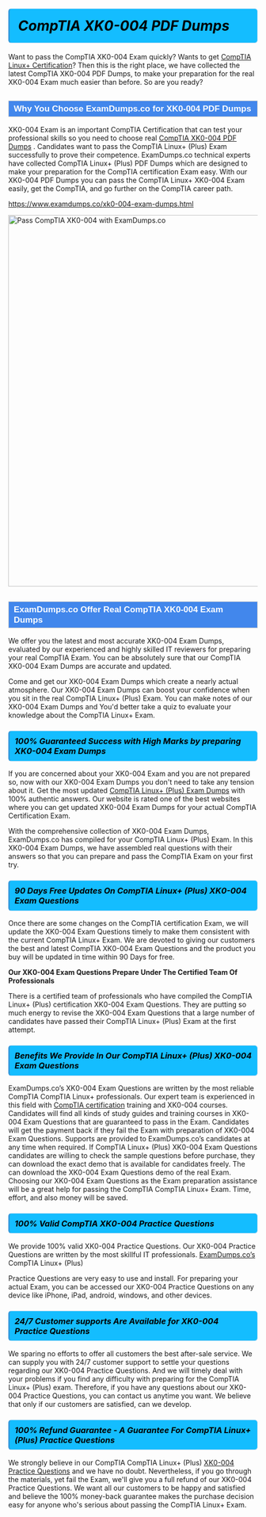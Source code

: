 <h1>                <strong><span style="display: block; color: #000000; background: #14BDFF; border: 0.5px solid #AED6F1; border-left: 3px solid #3498DB; padding: .6em; border-radius: 6px;">                     <em>CompTIA XK0-004 <span class="exam_variation">PDF Dumps</span> </em>                </span></strong>            </h1>                        <p>Want to pass the CompTIA XK0-004 Exam quickly? Wants to get <a href="https://www.examdumps.co/comptia-linux-exam-dumps.html">CompTIA Linux+ Certification</a>?  Then this is the right place, we have collected the             latest CompTIA XK0-004 <span class="exam_variation">PDF Dumps</span>, to make your preparation for the real XK0-004 Exam much easier than before. So are you ready?</p>                        <h2 style="background: #4287ec; border: 1px solid #cccccc; padding: 5px 10px;">                <span style="color: #ffffff;">                    <span style="font-size: 11pt;">                        <span style="line-height: normal;">                            <span style="font-family: Calibri,sans-serif;">                                <strong>                                    <span style="font-size: 13.0pt;">Why You Choose ExamDumps.co for XK0-004 <span class="exam_variation">PDF Dumps</span></span>                                </strong>                            </span>                        </span>                    </span>                </span>            </h2>                        <p>XK0-004 Exam is an important CompTIA Certification that can test your professional skills so you need to choose real <a href="https://www.examdumps.co/xk0-004-exam-dumps.html">CompTIA XK0-004 <span class="exam_variation">PDF Dumps</span></a> .             Candidates want to pass the CompTIA Linux+ (Plus) Exam successfully to prove their competence. ExamDumps.co technical experts             have collected CompTIA Linux+ (Plus) <span class="exam_variation">PDF Dumps</span> which are designed to make your preparation for the CompTIA certification Exam easy. With our             XK0-004 <span class="exam_variation">PDF Dumps</span> you can pass the CompTIA Linux+ XK0-004 Exam easily, get the CompTIA, and go further on the CompTIA career path.</p>                        <p><a href="https://www.examdumps.co/xk0-004-exam-dumps.html">https://www.examdumps.co/xk0-004-exam-dumps.html</a></p>                        <p><a href="https://www.examdumps.co/"><img src="https://www.examdumps.co//images/banners/big-sale-20-percent-discount-offer-examdumps.jpg" class="postImage" alt="Pass CompTIA XK0-004 with ExamDumps.co" width="750"></a></p>                            <h2 style="background: #4287ec; border: 1px solid #cccccc; padding: 5px 10px;">                <span style="color: #ffffff;">                    <span style="font-size: 11pt;">                        <span style="line-height: normal;">                            <span style="font-family: Calibri,sans-serif;">                                <strong>                                    <span style="font-size: 13.0pt;">ExamDumps.co Offer Real CompTIA XK0-004 <span class="exam_variation2">Exam Dumps</span></span>                                </strong>                            </span>                        </span>                    </span>                </span>            </h2>                        <p>We offer you the latest and most accurate XK0-004 <span class="exam_variation2">Exam Dumps</span>, evaluated by our experienced and highly skilled IT reviewers for preparing your             real CompTIA Exam. You can be absolutely sure that our CompTIA XK0-004 <span class="exam_variation2">Exam Dumps</span> are accurate and updated.</p>                        <p>Come and get our XK0-004 <span class="exam_variation2">Exam Dumps</span> which create a nearly actual atmosphere. Our XK0-004 <span class="exam_variation2">Exam Dumps</span> can boost your confidence when you sit             in the real CompTIA Linux+ (Plus) Exam. You can make notes of our XK0-004 <span class="exam_variation2">Exam Dumps</span> and You'd better take a quiz to evaluate             your knowledge about the CompTIA Linux+ Exam.</p>                        <h3>                <strong>                    <span style="display: block; color: #000000; background: #14BDFF; border: 0.5px solid #AED6F1; border-left: 3px solid #3498DB; padding: .6em; border-radius: 6px;">                        <em>100% Guaranteed Success with High Marks by preparing XK0-004 <span class="exam_variation2">Exam Dumps</span></em>                    </span>                </strong>            </h3>                        <p>If you are concerned about your XK0-004 Exam and you are not prepared so, now with our XK0-004 <span class="exam_variation2">Exam Dumps</span> you don't need to take any tension about it.            Get the most updated <a href="https://www.examdumps.co/xk0-004-exam-dumps.html">CompTIA Linux+ (Plus) <span class="exam_variation2">Exam Dumps</span></a> with 100% authentic answers. Our website is rated one of the best websites where you can             get updated XK0-004 <span class="exam_variation2">Exam Dumps</span> for your actual CompTIA Certification Exam.</p>                        <p>With the comprehensive collection of XK0-004 <span class="exam_variation2">Exam Dumps</span>, ExamDumps.co has compiled for your CompTIA Linux+ (Plus) Exam. In this XK0-004 <span class="exam_variation2">Exam Dumps</span>,             we have assembled real questions with their answers so that you can prepare and pass the CompTIA Exam on your first try.</p>                        <h3>                <strong>                    <span style="display: block; color: #000000; background: #14BDFF; border: 0.5px solid #AED6F1; border-left: 3px solid #3498DB; padding: .6em; border-radius: 6px;">                        <em>90 Days Free Updates On CompTIA Linux+ (Plus) XK0-004 <span class="exam_variation3">Exam Questions</span></em>                    </span>                </strong>            </h3>                        <p>Once there are some changes on the CompTIA certification Exam, we will update the XK0-004 <span class="exam_variation3">Exam Questions</span> timely to make them consistent with the current             CompTIA Linux+ Exam. We are devoted to giving our customers the best and latest CompTIA XK0-004 <span class="exam_variation3">Exam Questions</span> and the product you buy             will be updated in time within 90 Days for free.</p>                        <p><strong>Our XK0-004 <span class="exam_variation3">Exam Questions</span> Prepare Under The Certified Team Of Professionals</strong></p>                        <p>There is a certified team of professionals who have compiled the CompTIA Linux+ (Plus) certification             XK0-004 <span class="exam_variation3">Exam Questions</span>. They are putting so much energy to revise the XK0-004 <span class="exam_variation3">Exam Questions</span> that a large number of candidates have passed             their CompTIA Linux+ (Plus) Exam  at the first attempt.</p>                        <h3>                <strong>                    <span style="display: block; color: #000000; background: #14BDFF; border: 0.5px solid #AED6F1; border-left: 3px solid #3498DB; padding: .6em; border-radius: 6px;">                        <em>Benefits We Provide In Our CompTIA Linux+ (Plus) XK0-004 <span class="exam_variation3">Exam Questions</span></em>                    </span>                </strong>            </h3>                        <p>ExamDumps.co’s XK0-004 <span class="exam_variation3">Exam Questions</span> are written by the most reliable CompTIA CompTIA Linux+ professionals. Our expert team is experienced in             this field with <a href="https://www.examdumps.co/comptia-exam-dumps.html">CompTIA certification</a> training and XK0-004 courses. Candidates will find all kinds of study guides and training courses in             XK0-004 <span class="exam_variation3">Exam Questions</span> that are guaranteed to pass in the Exam. Candidates will get the payment back if they fail the Exam with preparation of             XK0-004 <span class="exam_variation3">Exam Questions</span>. Supports are provided to ExamDumps.co’s candidates at any time when required. If CompTIA Linux+ (Plus)             XK0-004 <span class="exam_variation3">Exam Questions</span> candidates are willing to check the sample questions before purchase, they can download the exact demo that is available             for candidates freely. The can download the XK0-004 <span class="exam_variation3">Exam Questions</span> demo of the real Exam. Choosing our XK0-004 <span class="exam_variation3">Exam Questions</span> as the Exam preparation             assistance will be a great help for passing the CompTIA CompTIA Linux+ Exam. Time, effort, and also money will be saved.</p>                        <h3>                <strong>                    <span style="display: block; color: #000000; background: #14BDFF; border: 0.5px solid #AED6F1; border-left: 3px solid #3498DB; padding: .6em; border-radius: 6px;">                        <em>100% Valid CompTIA XK0-004 <span class="exam_variation4">Practice Questions</span></em>                    </span>                </strong>            </h3>                        <p>We provide 100% valid XK0-004 <span class="exam_variation4">Practice Questions</span>. Our XK0-004 <span class="exam_variation4">Practice Questions</span> are written by the most skillful IT professionals. <a href="https://www.examdumps.co/">ExamDumps.co’s</a> CompTIA Linux+ (Plus)</p>            <p> <span class="exam_variation4">Practice Questions</span> are very easy to use and install. For preparing your actual Exam, you can be accessed our XK0-004 <span class="exam_variation4">Practice Questions</span> on any device like iPhone, iPad, android, windows, and other devices.</p>                        <h3>                <strong>                    <span style="display: block; color: #000000; background: #14BDFF; border: 0.5px solid #AED6F1; border-left: 3px solid #3498DB; padding: .6em; border-radius: 6px;">                        <em>24/7 Customer supports Are Available for XK0-004 <span class="exam_variation4">Practice Questions</span></em>                    </span>                </strong>            </h3>                        <p>We sparing no efforts to offer all customers the best after-sale service. We can supply you with 24/7 customer support to settle your             questions regarding our XK0-004 <span class="exam_variation4">Practice Questions</span>. And we will timely deal with your problems if you find any difficulty with preparing for the             CompTIA Linux+ (Plus) exam. Therefore, if you have any questions about our XK0-004 <span class="exam_variation4">Practice Questions</span>, you can contact us             anytime you want. We believe that only if our customers are satisfied, can we develop.</p>                        <h3>                <strong>                    <span style="display: block; color: #000000; background: #14BDFF; border: 0.5px solid #AED6F1; border-left: 3px solid #3498DB; padding: .6em; border-radius: 6px;">                        <em>100% Refund Guarantee - A Guarantee For CompTIA Linux+ (Plus) <span class="exam_variation4">Practice Questions</span></em>                    </span>                </strong>            </h3>                        <p>We strongly believe in our CompTIA CompTIA Linux+ (Plus) <a href="https://www.examdumps.co/xk0-004-exam-dumps.html">XK0-004 <span class="exam_variation4">Practice Questions</span></a> and we have no doubt. Nevertheless, if you go through             the materials, yet fail the Exam, we'll give you a full refund of our XK0-004 <span class="exam_variation4">Practice Questions</span>. We want all our customers to be happy and satisfied and             believe the 100% money-back guarantee makes the purchase decision easy for anyone who's serious about passing the CompTIA Linux+ Exam.</p>                    
